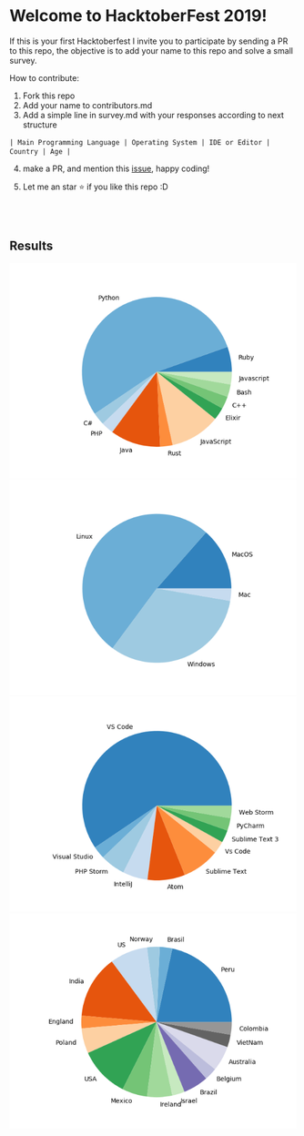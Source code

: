 # Welcome to HacktoberFest 2019!

If this is your first Hacktoberfest I invite you to participate by sending a PR to this repo, the objective is to add your name to this repo and solve a small survey.

How to contribute:

1. Fork this repo
2. Add your name to contributors.md
3. Add a simple line in survey.md with your responses according to next structure

```
| Main Programming Language | Operating System | IDE or Editor | Country | Age | 
```

4. make a PR, and mention this [issue](https://github.com/joelibaceta/hacktoberfest-2019/issues/2),  happy coding!

5. Let me an star :star: if you like this repo :D


<br/><br/>

## Results

![Languages](/output/pie_04.png?random=1)
![Languages](/output/pie_14.png?random=1)
![Languages](/output/pie_24.png?random=1)
![Languages](/output/pie_34.png?random=1)
